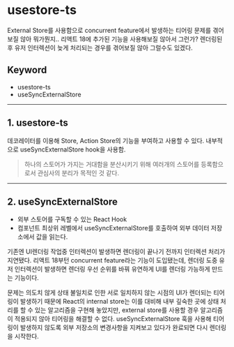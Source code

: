 # usestore-ts

External Store를 사용함으로 concurrent feature에서 발생하는 티어링 문제를 겪어보질 않아 뭐가뭔지..
리액트 18에 추가된 기능을 사용해보질 않아서 그런가? 렌더링된 후 유저 인터렉션이 늦게 처리되는 경우를 겪어보질 않아 그럴수도 있겠다.

## Keyword

- usestore-ts
- useSyncExternalStore

---

## 1. usestore-ts

데코레이터를 이용해 Store, Action Store의 기능을 부여하고 사용할 수 있다. 내부적으로 useSyncExternalStore hook을 사용함.
> 하나의 스토어가 가지는 거대함을 분산시키기 위해 여러개의 스토어를 등록함으로서 관심사의 분리가 목적인 것 같다.

---

## 2. useSyncExternalStore

- 외부 스토어를 구독할 수 있는 React Hook
- 컴포넌트 최상위 레벨에서 useSyncExternalStore를 호출하여 외부 데이터 저장소에서 값을 읽는다.

기존엔 UI렌더링 작업중 인터렉션이 발생하면 렌더링이 끝나기 전까지 인터렉션 처리가 지연됐다.
리액트 18부턴 concurrent feature라는 기능이 도입됐는데,
렌더링 도중 유저 인터렉션이 발생하면 렌더링 우선 순위를 바꿔 유연하게 UI를 렌더링 가능하게 만드는 기능이다.

문제는 의도치 않게 상태 불일치로 인한 서로 일치하지 않는 시점의 UI가 렌더되는 티어링이 발생하기 때문에 React의 internal store는 이를 대비해 내부 깊숙한 곳에 상태 처리를 할 수 있는
알고리즘을 구현해 놓았지만, external store를 사용할 경우 알고리즘이 적용되지 않아 티어링을 해결할 수 없다.
useSyncExternalStore 훅을 사용해 티어링이 발생하지 않도록 외부 저장소의 변경사항을 지켜보고 있다가 완료되면 다시 렌더링을 시작한다.
